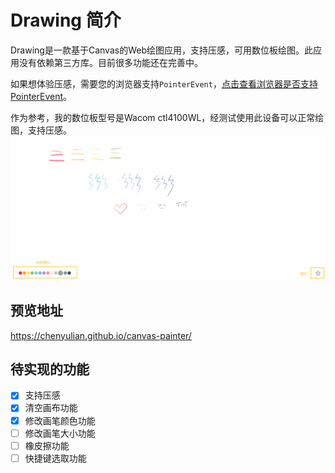 # Drawing 简介
Drawing是一款基于Canvas的Web绘图应用，支持压感，可用数位板绘图。此应用没有依赖第三方库。目前很多功能还在完善中。

如果想体验压感，需要您的浏览器支持`PointerEvent`，[点击查看浏览器是否支持PointerEvent](https://caniuse.com/?search=PointerEvent)。

作为参考，我的数位板型号是Wacom ctl4100WL，经测试使用此设备可以正常绘图，支持压感。
![预览图片](https://raw.githubusercontent.com/chenyulian/canvas-painter/main/preview.png)
## 预览地址
https://chenyulian.github.io/canvas-painter/

## 待实现的功能
- [x] 支持压感
- [x] 清空画布功能
- [x] 修改画笔颜色功能
- [ ] 修改画笔大小功能
- [ ] 橡皮擦功能
- [ ] 快捷键选取功能
